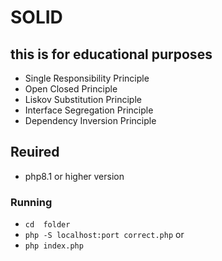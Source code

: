 # SOLID
## this is for educational purposes

- Single Responsibility Principle
- Open Closed Principle
- Liskov Substitution Principle
- Interface Segregation Principle
- Dependency Inversion Principle

## Reuired
- php8.1 or higher version 

### Running

- ```cd  folder```
- ```php -S localhost:port correct.php``` or 
- ```php index.php``` 